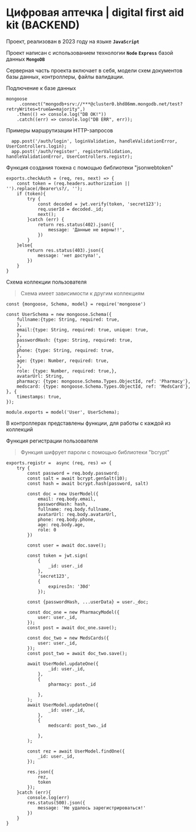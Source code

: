 # Цифровая аптечка | digital first aid kit (BACKEND)

Проект, реализован в 2023 году на языке **`JavaScript`**

Проект написан с использованием технологии **`Node`** **`Express`** базой данных **`MongoDB`**

Серверная часть проекта включает в себя, модели схем документов базы данных, контроллеры, файлы валидации.

Подлючение к базе данных 
```
mongoose
     .connect("mongodb+srv://***@cluster0.bhd86mm.mongodb.net/test?retryWrites=true&w=majority",)
    .then(() => console.log("DB OK!"))
    .catch((err) => console.log("DB ERR", err));
```
Примеры маршрутизации HTTP-запросов
```
  app.post('/auth/login', loginValidation, handleValidationError, UserControllers.login);
  app.post('/auth/register', registerValidation, handleValidationError, UserControllers.registr);
```
Функция создания токена с помощью библиотеки "jsonwebtoken"
```
exports.checkAuth = (req, res, next) => {
    const token = (req.headers.authorization || '').replace(/Bearer\s?/, '');
    if (token){
        try {
            const decoded = jwt.verify(token, 'secret123');
            req.userId = decoded._id;
            next();
        }catch (err) {
            return res.status(402).json({
                message: 'Данные не верны!!',
            })
        }
    }else{
        return res.status(403).json({
            message: 'нет доступа!',
        })
    }
}
```
Схема коллекции пользователя

>Схема имеет зависимости к другим коллекциям
```
const {mongoose, Schema, model} = require('mongoose')

const UserSchema = new mongoose.Schema({
    fullname:{type: String, required: true,
    },
    email:{type: String, required: true, unique: true,
    },
    passwordHash: {type: String, required: true,
    },
    phone: {type: String, required: true,
    },
    age: {type: Number, required: true,
    },
    role: {type: Number, required: true,},
    avatarUrl: String,
    pharmacy: {type: mongoose.Schema.Types.ObjectId, ref: 'Pharmacy'},
    medscard: {type: mongoose.Schema.Types.ObjectId, ref: 'MedsCard'},
}, {
    timestamps: true,
});

module.exports = model('User', UserSchema);
```

В контроллерах представлены функции, для работы с каждой из коллекций

Функция регистрации пользователя
>Функция шифрует пароли с помощью библиотеки "bcrypt"
```
exports.registr =  async (req, res) => {
    try {
        const password = req.body.password;
        const salt = await bcrypt.genSalt(10);
        const hash = await bcrypt.hash(password, salt)

        const doc = new UserModel({
            email: req.body.email,
            passwordHash: hash,
            fullname: req.body.fullname,
            avatarUrl: req.body.avatarUrl,
            phone: req.body.phone,
            age: req.body.age,
            role: 0
        })

        const user = await doc.save();

        const token = jwt.sign(
            {
                _id: user._id
            },
            'secret123',
            {
                expiresIn: '30d'
            });

        const {passwordHash, ...userData} = user._doc;

        const doc_one = new PharmacyModel({
            user: user._id,
        });
        const post = await doc_one.save();

        const doc_two = new MedsCards({
            user: user._id,
        });
        const post_two = await doc_two.save();

        await UserModel.updateOne({
                _id: user._id,
            },
            {
                pharmacy: post._id

            },
        );
        await UserModel.updateOne({
                _id: user._id,
            },
            {
                medscard: post_two._id

            },
        );

        const rez = await UserModel.findOne({
            _id: user._id,
        });

        res.json({
            rez,
            token
        });
    }catch (err){
        console.log(err)
        res.status(500).json({
            message: 'Не удалось зарегистрироваться!'
        })
    }
}
```

